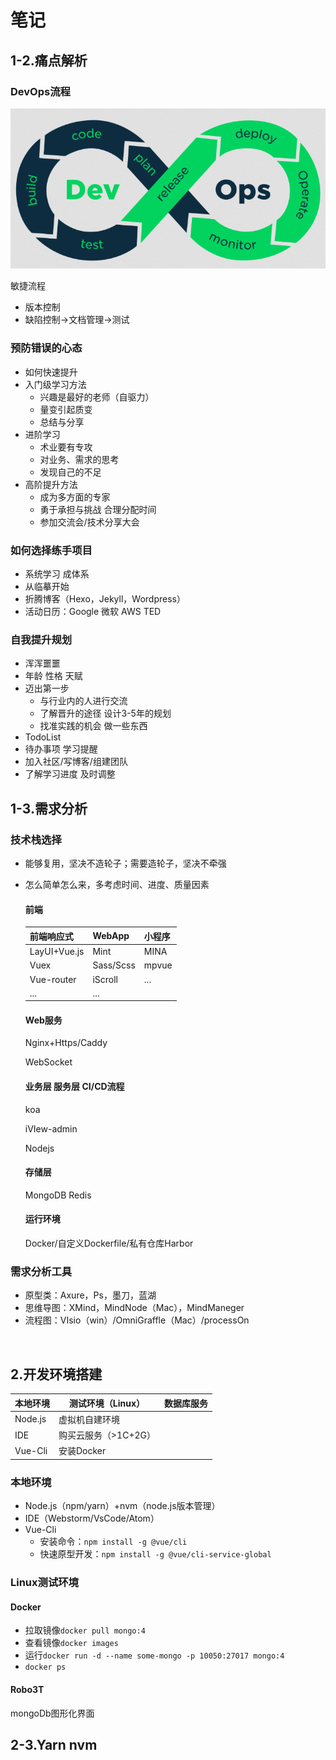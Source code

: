 # 笔记

## 1-2.痛点解析

### DevOps流程

![DevOps生命周期的基本指南](./大前端.assets/01-DevOps生命周期.png)

 


敏捷流程

* 版本控制
* 缺陷控制->文档管理->测试

### 预防错误的心态

* 如何快速提升
* 入门级学习方法
  * 兴趣是最好的老师（自驱力）
  * 量变引起质变
  * 总结与分享
* 进阶学习
  * 术业要有专攻
  * 对业务、需求的思考
  * 发现自己的不足
* 高阶提升方法
  * 成为多方面的专家
  * 勇于承担与挑战 合理分配时间
  * 参加交流会/技术分享大会

### 如何选择练手项目

* 系统学习 成体系
* 从临摹开始
* 折腾博客（Hexo，Jekyll，Wordpress）
* 活动日历：Google 微软 AWS TED

### 自我提升规划

* 浑浑噩噩
* 年龄 性格 天赋
* 迈出第一步
  * 与行业内的人进行交流
  * 了解晋升的途径 设计3-5年的规划
  * 找准实践的机会 做一些东西
* TodoList
* 待办事项 学习提醒
* 加入社区/写博客/组建团队
* 了解学习进度 及时调整 

## 1-3.需求分析

### 技术栈选择 

* 能够复用，坚决不造轮子；需要造轮子，坚决不牵强

* 怎么简单怎么来，多考虑时间、进度、质量因素

  

  ####  前端

  | 前端响应式   | WebApp    | 小程序 |
  | ------------ | --------- | ------ |
  | LayUI+Vue.js | Mint      | MINA   |
  | Vuex         | Sass/Scss | mpvue  |
  | Vue-router   | iScroll   | ...    |
  | ...          | ...       |        |

  #### Web服务
  
  Nginx+Https/Caddy
  
  WebSocket
  
  #### 业务层 服务层 CI/CD流程
  
  koa
  
  iVIew-admin
  
  Nodejs
  
  #### 存储层
  
  MongoDB Redis
  
  #### 运行环境
  
  Docker/自定义Dockerfile/私有仓库Harbor

### 需求分析工具

* 原型类：Axure，Ps，墨刀，蓝湖
* 思维导图：XMind，MindNode（Mac），MindManeger
* 流程图：VIsio（win）/OmniGraffle（Mac）/processOn

​	

## 2.开发环境搭建

| 本地环境 | 测试环境（Linux）    | 数据库服务 |
| -------- | -------------------- | ---------- |
| Node.js  | 虚拟机自建环境       |            |
| IDE      | 购买云服务（>1C+2G） |            |
| Vue-Cli  | 安装Docker           |            |

### 本地环境

* Node.js（npm/yarn）+nvm（node.js版本管理）
* IDE（Webstorm/VsCode/Atom）
* Vue-Cli
  * 安装命令：`npm install -g @vue/cli`
  * 快速原型开发：`npm install -g @vue/cli-service-global`

### Linux测试环境

#### Docker
* 拉取镜像`docker pull mongo:4`
* 查看镜像`docker images`
* 运行`docker run -d --name some-mongo -p 10050:27017 mongo:4`
* `docker ps`

#### Robo3T
mongoDb图形化界面

## 2-3.Yarn nvm
